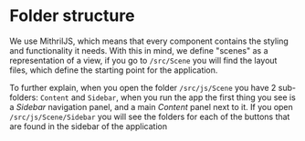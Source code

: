 # Folder structure

We use MithrilJS, which means that every component contains the styling and functionality it needs.
With this in mind, we define "scenes" as a representation of a view, if you go to `/src/Scene` you will find the layout files, which define the starting point for the application.

To further explain, when you open the folder `/src/js/Scene` you have 2 sub-folders: `Content` and `Sidebar`, when you run the app the first thing you see is a _Sidebar_ navigation panel, and a main _Content_ panel next to it. If you open `/src/js/Scene/Sidebar` you will see the folders for each of the buttons that are found in the sidebar of the application
